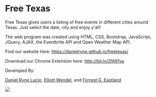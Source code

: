 # Free Texas

Free Texas gives users a listing of free events in different cities around Texas. Just select the date, city and enjoy y'all! 

The web program was created using HTML, CSS, Bootstrap, JavaScript, JQuery, AJAX, the Eventbrite API and Open Weather Map API. 

Find our website here:
https://danielryne.github.io/freetexas/

Download our Chrome Extension here:
http://bit.ly/2fA91ya

Developed By:

[Daniel Ryne Lucio](https://github.com/danielryne),
[Elliott Wendel](https://github.com/ewendel88), and 
[Forrest G. Eastland](https://github.com/eastman81)

![](http://akns-images.eonline.com/eol_images/Entire_Site/201562/rs_500x279-150702133606-tumblr_inline_miazfeIb1u1qz4rgp.gif)
